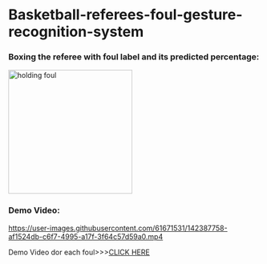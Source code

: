 # Basketball-referees-foul-gesture-recognition-system

### Boxing the referee with foul label and its predicted percentage:

<img width="247" alt="holding foul" src="https://user-images.githubusercontent.com/61671531/142389043-f67e4d7b-b0fe-4b87-b5f6-f4308ea43e0b.png">

### Demo Video:

https://user-images.githubusercontent.com/61671531/142387758-af1524db-c6f7-4995-a17f-3f64c57d59a0.mp4

Demo Video dor each foul>>>[CLICK HERE](https://www.youtube.com/playlist?list=PLsQ9Nh7BGa-iEB3qGLAQrYaBvTKtaPmK-)
